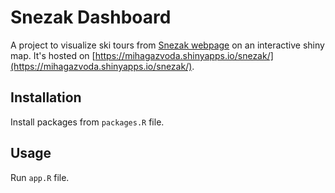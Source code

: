 # Snezak Dashboard

A project to visualize ski tours from [Snezak webpage](https://www.snezak.si/) on an interactive shiny map. It's hosted on [https://mihagazvoda.shinyapps.io/snezak/](https://mihagazvoda.shinyapps.io/snezak/).

## Installation 

Install packages from `packages.R` file.  


## Usage
Run `app.R` file. 